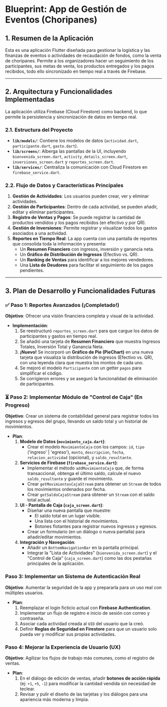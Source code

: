 # Blueprint: App de Gestión de Eventos (Choripanes)

## 1. Resumen de la Aplicación

Esta es una aplicación Flutter diseñada para gestionar la logística y las finanzas de eventos o actividades de recaudación de fondos, como la venta de choripanes. Permite a los organizadores hacer un seguimiento de los participantes, sus metas de venta, los productos entregados y los pagos recibidos, todo ello sincronizado en tiempo real a través de Firebase.

---

## 2. Arquitectura y Funcionalidades Implementadas

La aplicación utiliza Firebase (Cloud Firestore) como backend, lo que permite la persistencia y sincronización de datos en tiempo real.

### 2.1. Estructura del Proyecto

-   **`lib/models/`**: Contiene los modelos de datos (`actividad.dart`, `participante.dart`, `gasto.dart`).
-   **`lib/screens/`**: Alberga las pantallas de la UI, incluyendo `bienvenida_screen.dart`, `activity_details_screen.dart`, `inversiones_screen.dart` y `reportes_screen.dart`.
-   **`lib/services/`**: Centraliza la comunicación con Cloud Firestore en `firebase_service.dart`.

### 2.2. Flujo de Datos y Características Principales

1.  **Gestión de Actividades**: Los usuarios pueden crear, ver y eliminar actividades.
2.  **Gestión de Participantes**: Dentro de cada actividad, se pueden añadir, editar y eliminar participantes.
3.  **Registro de Ventas y Pagos**: Se puede registrar la cantidad de productos vendidos y los pagos recibidos (en efectivo y por QR).
4.  **Gestión de Inversiones**: Permite registrar y visualizar todos los gastos asociados a una actividad.
5.  **Reportes en Tiempo Real**: La app cuenta con una pantalla de reportes que consolida toda la información y presenta:
    -   Un **Resumen Financiero** con ingresos, inversión y ganancia neta.
    -   Un **Gráfico de Distribución de Ingresos** (Efectivo vs. QR).
    -   Un **Ranking de Ventas** para identificar a los mejores vendedores.
    -   Una **Lista de Deudores** para facilitar el seguimiento de los pagos pendientes.

---

## 3. Plan de Desarrollo y Funcionalidades Futuras

### ✅ **Paso 1: Reportes Avanzados (¡Completado!)**

**Objetivo**: Ofrecer una visión financiera completa y visual de la actividad.

-   **Implementación**:
    1.  Se reestructuró `reportes_screen.dart` para que cargue los datos de participantes y gastos en tiempo real.
    2.  Se añadió una tarjeta de **Resumen Financiero** que muestra Ingresos Totales, Inversión Total y Ganancia Neta.
    3.  **¡Nuevo!** Se incorporó un **Gráfico de Pie (PieChart)** en una nueva tarjeta que visualiza la distribución de ingresos (Efectivo vs. QR), con una leyenda clara que muestra los montos de cada uno.
    4.  Se mejoró el modelo `Participante` con un getter `pagos` para simplificar el código.
    5.  Se corrigieron errores y se aseguró la funcionalidad de eliminación de participantes.

### ⏳ **Paso 2: Implementar Módulo de "Control de Caja" (En Progreso)**

**Objetivo**: Crear un sistema de contabilidad general para registrar todos los ingresos y egresos del grupo, llevando un saldo total y un historial de movimientos.

-   **Plan**:
    1.  **Modelo de Datos (`movimiento_caja.dart`)**:
        -   Crear el modelo `MovimientoCaja` con los campos: `id`, `tipo` ('ingreso' | 'egreso'), `monto`, `descripcion`, `fecha`, `relacion_actividad` (opcional), y `saldo_resultante`.
    2.  **Servicios de Firebase (`firebase_service.dart`)**:
        -   Implementar el método `addMovimientoCaja` que, de forma transaccional, obtenga el último saldo, calcule el nuevo `saldo_resultante` y guarde el movimiento.
        -   Crear `getMovimientosCajaStream` para obtener un `Stream` de todos los movimientos ordenados por fecha.
        -   Crear `getSaldoCajaStream` para obtener un `Stream` con el saldo total actual.
    3.  **UI - Pantalla de Caja (`caja_screen.dart`)**:
        -   Diseñar una nueva pantalla que muestre:
            -   El saldo total en un lugar visible.
            -   Una lista con el historial de movimientos.
            -   Botones flotantes para registrar nuevos ingresos y egresos.
        -   Crear un formulario (en un diálogo o nueva pantalla) para añadir/editar movimientos.
    4.  **Integración y Navegación**:
        -   Añadir un `BottomNavigationBar` en la pantalla principal.
        -   Integrar la "Lista de Actividades" (`bienvenida_screen.dart`) y el "Control de Caja" (`caja_screen.dart`) como las dos pestañas principales de la aplicación.

### Paso 3: Implementar un Sistema de Autenticación Real

**Objetivo**: Aumentar la seguridad de la app y prepararla para un uso real con múltiples usuarios.

-   **Plan**:
    1.  Reemplazar el login ficticio actual con **Firebase Authentication**.
    2.  Implementar un flujo de registro e inicio de sesión con correo y contraseña.
    3.  Asociar cada actividad creada al `UID` del usuario que la creó.
    4.  Definir **Reglas de Seguridad en Firestore** para que un usuario solo pueda ver y modificar sus propias actividades.

### Paso 4: Mejorar la Experiencia de Usuario (UX)

**Objetivo**: Agilizar los flujos de trabajo más comunes, como el registro de ventas.

-   **Plan**:
    1.  En el diálogo de edición de ventas, añadir **botones de acción rápida** (ej: `+1`, `+5`, `-1`) para modificar la cantidad vendida sin necesidad de teclear.
    2.  Revisar y pulir el diseño de las tarjetas y los diálogos para una apariencia más moderna y limpia.
